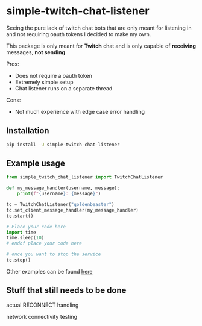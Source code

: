 # simple-twitch-chat-listener

Seeing the pure lack of twitch chat bots that are only meant for listening in and not requiring oauth tokens I decided to make my own.

This package is only meant for **Twitch** chat and is only capable of **receiving** messages, **not sending**

Pros:

- Does not require a oauth token
- Extremely simple setup
- Chat listener runs on a separate thread

Cons:

- Not much experience with edge case error handling

## Installation

```sh
pip install -U simple-twitch-chat-listener
```

## Example usage

```python
from simple_twitch_chat_listener import TwitchChatListener

def my_message_handler(username, message):
    print(f"{username}: {message}")

tc = TwitchChatListener("goldenbeaster")
tc.set_client_message_handler(my_message_handler)
tc.start()

# Place your code here
import time
time.sleep(10)
# endof place your code here

# once you want to stop the service
tc.stop()
```

Other examples can be found [here](./examples/)

## Stuff that still needs to be done

actual RECONNECT handling

network connectivity testing

